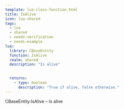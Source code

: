 ```yaml
---
template: lua-class-function.html
title: IsAlive
icon: lua-shared
tags:
  - lua
  - shared
  - needs-verification
  - needs-example
lua:
  library: CBaseEntity
  function: IsAlive
  realm: shared
  description: "Is alive"
  
  
  returns:
    - type: boolean
      description: "True if alive, false otherwise."
---
```


<div class="lua__search__keywords">
CBaseEntity:IsAlive &#x2013; Is alive
</div>
